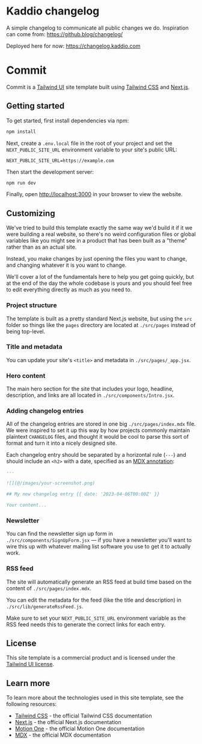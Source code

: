 # Kaddio changelog
A simple changelog to communicate all public changes we do. Inspiration can come from: https://github.blog/changelog/

Deployed here for now: https://changelog.kaddio.com

# Commit

Commit is a [Tailwind UI](https://tailwindui.com) site template built using [Tailwind CSS](https://tailwindcss.com) and [Next.js](https://nextjs.org).

## Getting started

To get started, first install dependencies via npm:

```bash
npm install
```

Next, create a `.env.local` file in the root of your project and set the `NEXT_PUBLIC_SITE_URL` environment variable to your site's public URL:

```
NEXT_PUBLIC_SITE_URL=https://example.com
```

Then start the development server:

```bash
npm run dev
```

Finally, open [http://localhost:3000](http://localhost:3000) in your browser to view the website.

## Customizing

We've tried to build this template exactly the same way we'd build it if it we were building a real website, so there's no weird configuration files or global variables like you might see in a product that has been built as a "theme" rather than as an actual site.

Instead, you make changes by just opening the files you want to change, and changing whatever it is you want to change.

We'll cover a lot of the fundamentals here to help you get going quickly, but at the end of the day the whole codebase is yours and you should feel free to edit everything directly as much as you need to.

### Project structure

The template is built as a pretty standard Next.js website, but using the `src` folder so things like the `pages` directory are located at `./src/pages` instead of being top-level.

### Title and metadata

You can update your site's `<title>` and metadata in `./src/pages/_app.jsx`.

### Hero content

The main hero section for the site that includes your logo, headline, description, and links are all located in `./src/components/Intro.jsx`.

### Adding changelog entries

All of the changelog entries are stored in one big `./src/pages/index.mdx` file. We were inspired to set it up this way by how projects commonly maintain plaintext `CHANGELOG` files, and thought it would be cool to parse this sort of format and turn it into a nicely designed site.

Each changelog entry should be separated by a horizontal rule (`---`) and should include an `<h2>` with a date, specified as an [MDX annotation](https://github.com/bradlc/mdx-annotations):

```md
---

![](@/images/your-screenshot.png)

## My new changelog entry {{ date: '2023-04-06T00:00Z' }}

Your content...
```

### Newsletter

You can find the newsletter sign up form in `./src/components/SignUpForm.jsx` — if you have a newsletter you'll want to wire this up with whatever mailing list software you use to get it to actually work.

### RSS feed

The site will automatically generate an RSS feed at build time based on the content of `./src/pages/index.mdx`.

You can edit the metadata for the feed (like the title and description) in `./src/lib/generateRssFeed.js`.

Make sure to set your `NEXT_PUBLIC_SITE_URL` environment variable as the RSS feed needs this to generate the correct links for each entry.

## License

This site template is a commercial product and is licensed under the [Tailwind UI license](https://tailwindui.com/license).

## Learn more

To learn more about the technologies used in this site template, see the following resources:

- [Tailwind CSS](https://tailwindcss.com/docs) - the official Tailwind CSS documentation
- [Next.js](https://nextjs.org/docs) - the official Next.js documentation
- [Motion One](https://motion.dev/) - the official Motion One documentation
- [MDX](https://mdxjs.com/) - the official MDX documentation
